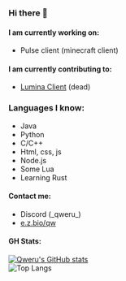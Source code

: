 ### Hi there 👋

#### I am currently working on:
- Pulse client (minecraft client)
#### I am currently contributing to:

- [Lumina Client](https://luminaclient.com) (dead)

### Languages I know:

- Java
- Python
- C/C++
- Html, css, js
- Node.js
- Some Lua
- Learning Rust

#### Contact me:
- Discord (\_qweru\_)
- [e.z.bio/qw](https://e-z.bio/qw)
#### GH Stats:
  [![Qweru's GitHub stats](https://github-readme-stats.vercel.app/api?username=gkursi&show_icons=true&theme=radical&show=prs_merged)](https://github.com/anuraghazra/github-readme-stats)<br>
  ![Top Langs](https://github-readme-stats.vercel.app/api/top-langs/?username=gkursi&theme=radical)
